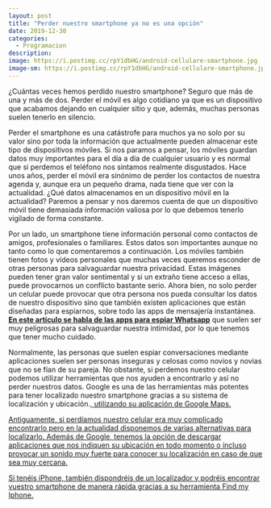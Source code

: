 ```yaml
---
layout: post
title: "Perder nuestro smartphone ya no es una opción"
date: 2019-12-30
categories:
  - Programacion
description: 
image: https://i.postimg.cc/rpY1dbHG/android-cellulare-smartphone.jpg
image-sm: https://i.postimg.cc/rpY1dbHG/android-cellulare-smartphone.jpg
---
```

<p>¿Cuántas veces hemos perdido nuestro smartphone? Seguro que más de una y más de dos. Perder el móvil es algo cotidiano ya que es un dispositivo que acabamos dejando en cualquier sitio y que, además, muchas personas suelen tenerlo en silencio.</p>

<p>Perder el smartphone es una catástrofe para muchos ya no solo por su valor sino por toda la información que actualmente pueden almacenar este tipo de dispositivos móviles. Si nos paramos a pensar, los móviles guardan datos muy importantes para el día a día de cualquier usuario y es normal que si perdemos el teléfono nos sintamos realmente disgustados.
Hace unos años, perder el móvil era sinónimo de perder los contactos de nuestra agenda y, aunque era un pequeño drama, nada tiene que ver con la actualidad. ¿Qué datos almacenamos en un dispositivo móvil en la actualidad? Paremos a pensar y nos daremos cuenta de que un dispositivo móvil tiene demasiada información valiosa por lo que debemos tenerlo vigilado de forma constante.</p>

<p>Por un lado, un smartphone tiene información personal como contactos de amigos, profesionales o familiares. Estos datos son importantes aunque no tanto como lo que comentaremos a continuación. Los móviles también tienen fotos y vídeos personales que muchas veces queremos esconder de otras personas para salvaguardar nuestra privacidad. Estas imágenes pueden tener gran valor sentimental y si un extraño tiene acceso a ellas, puede provocarnos un conflicto bastante serio.
Ahora bien, no solo perder un celular puede provocar que otra persona nos pueda consultar los datos de nuestro dispositivo sino que también existen aplicaciones que están diseñadas para espiarnos, sobre todo las apps de mensajería instantánea. <strong><a href="https://localizarcelular.world/espiar-whatsapp/">En este artículo se habla de las apps para espiar Whatsapp</a></strong> que suelen ser muy peligrosas para salvaguardar nuestra intimidad, por lo que tenemos que tener mucho cuidado.</p>

<p>Normalmente, las personas que suelen espiar conversaciones mediante aplicaciones suelen ser personas inseguras y celosas como novios y novias que no se fían de su pareja. No obstante, si perdemos nuestro celular podemos utilizar herramientas que nos ayuden a encontrarlo y así no perder nuestros datos.
Google es una de las herramientas más potentes para tener localizado nuestro smartphone gracias a su sistema de localización y ubicación.<strong><a href="https://localizarcelular.world/localizar-numero-celular-google-maps/"Mira aquí como encontrar nuestro teléfono gracias a Google</a></strong>, utilizando su aplicación de Google Maps.</p>

Antiguamente, si perdíamos nuestro celular era muy complicado encontrarlo pero en la actualidad disponemos de varias alternativas para localizarlo. Además de Google, tenemos la opción de descargar aplicaciones que nos indiquen su ubicación en todo momento o incluso provocar un sonido muy fuerte para conocer su localización en caso de que sea muy cercana.

Si tenéis iPhone, también dispondréis de un localizador y podréis encontrar vuestro smartphone de manera rápida gracias a su herramienta Find my Iphone.
